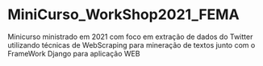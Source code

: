 # MiniCurso_WorkShop2021_FEMA
 Minicurso ministrado em 2021 com foco em extração de dados do Twitter utilizando técnicas de WebScraping para mineração de textos junto com o FrameWork Django para aplicação WEB
